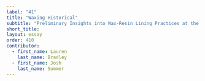 ```yaml
---
label: "41"
title: "Waxing Historical"
subtitle: "Preliminary Insights into Wax-Resin Lining Practices at the Brooklyn Museum"
short_title:
layout: essay
order: 410
contributor:
  - first_name: Lauren 
    last_name: Bradley
  - first_name: Josh
    last_name: Summer
---
```

